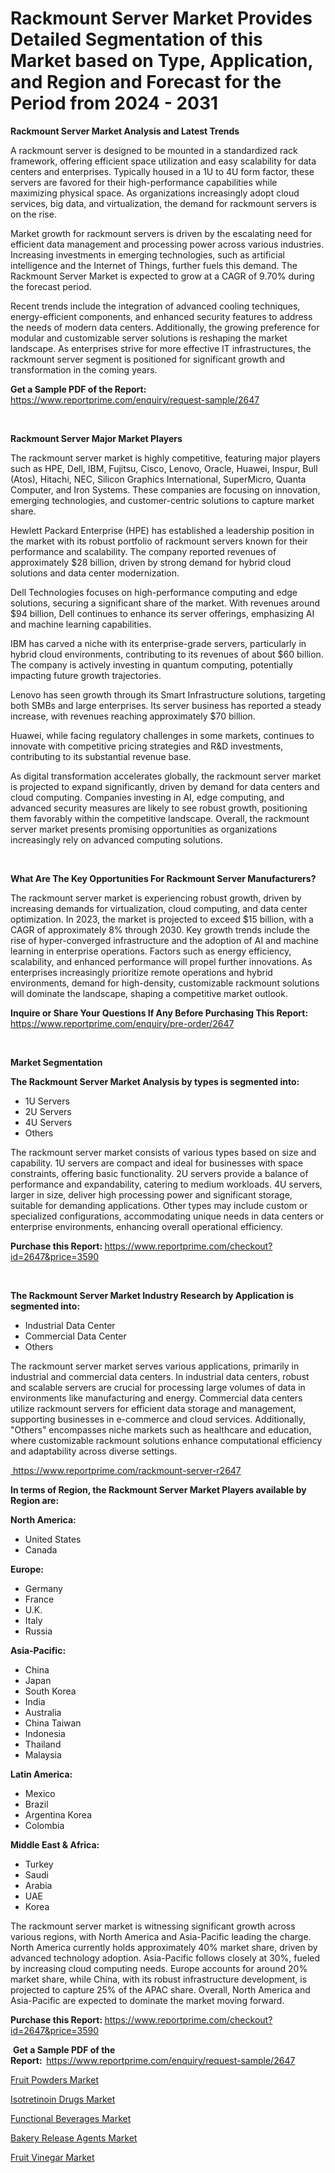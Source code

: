 <p><h1>Rackmount Server Market Provides Detailed Segmentation of this Market based on Type, Application, and Region and Forecast for the Period from 2024 - 2031</h1></p><p><strong>Rackmount Server Market Analysis and Latest Trends</strong></p>
<p><p>A rackmount server is designed to be mounted in a standardized rack framework, offering efficient space utilization and easy scalability for data centers and enterprises. Typically housed in a 1U to 4U form factor, these servers are favored for their high-performance capabilities while maximizing physical space. As organizations increasingly adopt cloud services, big data, and virtualization, the demand for rackmount servers is on the rise.</p><p>Market growth for rackmount servers is driven by the escalating need for efficient data management and processing power across various industries. Increasing investments in emerging technologies, such as artificial intelligence and the Internet of Things, further fuels this demand. The Rackmount Server Market is expected to grow at a CAGR of 9.70% during the forecast period.</p><p>Recent trends include the integration of advanced cooling techniques, energy-efficient components, and enhanced security features to address the needs of modern data centers. Additionally, the growing preference for modular and customizable server solutions is reshaping the market landscape. As enterprises strive for more effective IT infrastructures, the rackmount server segment is positioned for significant growth and transformation in the coming years.</p></p>
<p><strong>Get a Sample PDF of the Report:&nbsp;</strong> <a href="https://www.reportprime.com/enquiry/request-sample/2647?utm_campaign=2016&utm_medium=2&utm_source=Github&utm_content=ia&utm_term=24122024&utm_id=rackmount-server">https://www.reportprime.com/enquiry/request-sample/2647</a></p>
<p>&nbsp;</p>
<p><strong>Rackmount Server Major Market Players</strong></p>
<p><p>The rackmount server market is highly competitive, featuring major players such as HPE, Dell, IBM, Fujitsu, Cisco, Lenovo, Oracle, Huawei, Inspur, Bull (Atos), Hitachi, NEC, Silicon Graphics International, SuperMicro, Quanta Computer, and Iron Systems. These companies are focusing on innovation, emerging technologies, and customer-centric solutions to capture market share.</p><p>Hewlett Packard Enterprise (HPE) has established a leadership position in the market with its robust portfolio of rackmount servers known for their performance and scalability. The company reported revenues of approximately $28 billion, driven by strong demand for hybrid cloud solutions and data center modernization.</p><p>Dell Technologies focuses on high-performance computing and edge solutions, securing a significant share of the market. With revenues around $94 billion, Dell continues to enhance its server offerings, emphasizing AI and machine learning capabilities.</p><p>IBM has carved a niche with its enterprise-grade servers, particularly in hybrid cloud environments, contributing to its revenues of about $60 billion. The company is actively investing in quantum computing, potentially impacting future growth trajectories.</p><p>Lenovo has seen growth through its Smart Infrastructure solutions, targeting both SMBs and large enterprises. Its server business has reported a steady increase, with revenues reaching approximately $70 billion.</p><p>Huawei, while facing regulatory challenges in some markets, continues to innovate with competitive pricing strategies and R&D investments, contributing to its substantial revenue base.</p><p>As digital transformation accelerates globally, the rackmount server market is projected to expand significantly, driven by demand for data centers and cloud computing. Companies investing in AI, edge computing, and advanced security measures are likely to see robust growth, positioning them favorably within the competitive landscape. Overall, the rackmount server market presents promising opportunities as organizations increasingly rely on advanced computing solutions.</p></p>
<p>&nbsp;</p>
<p><strong>What Are The Key Opportunities For Rackmount Server Manufacturers?</strong></p>
<p><p>The rackmount server market is experiencing robust growth, driven by increasing demands for virtualization, cloud computing, and data center optimization. In 2023, the market is projected to exceed $15 billion, with a CAGR of approximately 8% through 2030. Key growth trends include the rise of hyper-converged infrastructure and the adoption of AI and machine learning in enterprise operations. Factors such as energy efficiency, scalability, and enhanced performance will propel further innovations. As enterprises increasingly prioritize remote operations and hybrid environments, demand for high-density, customizable rackmount solutions will dominate the landscape, shaping a competitive market outlook.</p></p>
<p><strong>Inquire or Share Your Questions If Any Before Purchasing This Report:</strong> <a href="https://www.reportprime.com/enquiry/pre-order/2647?utm_campaign=2016&utm_medium=2&utm_source=Github&utm_content=ia&utm_term=24122024&utm_id=rackmount-server">https://www.reportprime.com/enquiry/pre-order/2647</a></p>
<p>&nbsp;</p>
<p><strong>Market Segmentation</strong></p>
<p><strong>The Rackmount Server Market Analysis by types is segmented into:</strong></p>
<p><ul><li>1U Servers</li><li>2U Servers</li><li>4U Servers</li><li>Others</li></ul></p>
<p><p>The rackmount server market consists of various types based on size and capability. 1U servers are compact and ideal for businesses with space constraints, offering basic functionality. 2U servers provide a balance of performance and expandability, catering to medium workloads. 4U servers, larger in size, deliver high processing power and significant storage, suitable for demanding applications. Other types may include custom or specialized configurations, accommodating unique needs in data centers or enterprise environments, enhancing overall operational efficiency.</p></p>
<p><strong>Purchase this Report:&nbsp;</strong><a href="https://www.reportprime.com/checkout?id=2647&price=3590&utm_campaign=2016&utm_medium=2&utm_source=Github&utm_content=ia&utm_term=24122024&utm_id=rackmount-server">https://www.reportprime.com/checkout?id=2647&price=3590</a></p>
<p>&nbsp;</p>
<p><strong>The Rackmount Server Market Industry Research by Application is segmented into:</strong></p>
<p><ul><li>Industrial Data Center</li><li>Commercial Data Center</li><li>Others</li></ul></p>
<p><p>The rackmount server market serves various applications, primarily in industrial and commercial data centers. In industrial data centers, robust and scalable servers are crucial for processing large volumes of data in environments like manufacturing and energy. Commercial data centers utilize rackmount servers for efficient data storage and management, supporting businesses in e-commerce and cloud services. Additionally, "Others" encompasses niche markets such as healthcare and education, where customizable rackmount solutions enhance computational efficiency and adaptability across diverse settings.</p></p>
<p><a href="https://www.reportprime.com/rackmount-server-r2647?utm_campaign=2016&utm_medium=2&utm_source=Github&utm_content=ia&utm_term=24122024&utm_id=rackmount-server">&nbsp;https://www.reportprime.com/rackmount-server-r2647</a></p>
<p><strong>In terms of Region, the Rackmount Server Market Players available by Region are:</strong></p>
<p>
    <p> <strong> North America: </strong>
        <ul>
            <li>United States</li>
            <li>Canada</li>
        </ul>
        </p> 
    <p> <strong> Europe: </strong>
        <ul>
            <li>Germany</li>
            <li>France</li>
            <li>U.K.</li>
            <li>Italy</li>
            <li>Russia</li>
        </ul>
        </p> 
    <p> <strong> Asia-Pacific: </strong>
        <ul>
            <li>China</li>
            <li>Japan</li>
            <li>South Korea</li>
            <li>India</li>
            <li>Australia</li>
            <li>China Taiwan</li>
            <li>Indonesia</li>
            <li>Thailand</li>
            <li>Malaysia</li>
        </ul>
        </p> 
    <p> <strong> Latin America: </strong>
        <ul>
            <li>Mexico</li>
            <li>Brazil</li>
            <li>Argentina Korea</li>
            <li>Colombia</li>
        </ul>
        </p> 
    <p> <strong> Middle East & Africa: </strong>
        <ul>
            <li>Turkey</li>
            <li>Saudi</li>
            <li>Arabia</li>
            <li>UAE</li>
            <li>Korea</li>
        </ul>
    </p>
    </p>
<p><p>The rackmount server market is witnessing significant growth across various regions, with North America and Asia-Pacific leading the charge. North America currently holds approximately 40% market share, driven by advanced technology adoption. Asia-Pacific follows closely at 30%, fueled by increasing cloud computing needs. Europe accounts for around 20% market share, while China, with its robust infrastructure development, is projected to capture 25% of the APAC share. Overall, North America and Asia-Pacific are expected to dominate the market moving forward.</p></p>
<p><strong>Purchase this Report: </strong><a href="https://www.reportprime.com/checkout?id=2647&price=3590&utm_campaign=2016&utm_medium=2&utm_source=Github&utm_content=ia&utm_term=24122024&utm_id=rackmount-server">https://www.reportprime.com/checkout?id=2647&price=3590</a></p>
<p>&nbsp;<strong>Get a Sample PDF of the Report:&nbsp;&nbsp;</strong><a href="https://www.reportprime.com/enquiry/request-sample/2647?utm_campaign=2016&utm_medium=2&utm_source=Github&utm_content=ia&utm_term=24122024&utm_id=rackmount-server">https://www.reportprime.com/enquiry/request-sample/2647</a></p>
<p><strong></strong></p>
<p><p><a href="https://www.linkedin.com/pulse/revenue-insights-fruit-powders-market-134-cagr-from-2024-ohbpe?utm_campaign=2016&utm_medium=2&utm_source=Github&utm_content=ia&utm_term=24122024&utm_id=rackmount-server">Fruit Powders Market</a></p><p><a href="https://www.linkedin.com/pulse/isotretinoin-drugs-market-ecosystem-competitive-landscape-zxgve?utm_campaign=2016&utm_medium=2&utm_source=Github&utm_content=ia&utm_term=24122024&utm_id=rackmount-server">Isotretinoin Drugs Market</a></p><p><a href="https://www.linkedin.com/pulse/in-depth-understanding-functional-beverages-market-size-rffze?utm_campaign=2016&utm_medium=2&utm_source=Github&utm_content=ia&utm_term=24122024&utm_id=rackmount-server">Functional Beverages Market</a></p><p><a href="https://www.linkedin.com/pulse/historical-trends-future-projections-bakery-release-agents-tkk6e?utm_campaign=2016&utm_medium=2&utm_source=Github&utm_content=ia&utm_term=24122024&utm_id=rackmount-server">Bakery Release Agents Market</a></p><p><a href="https://www.linkedin.com/pulse/fruit-vinegar-market-global-insights-regional-analysis-s5nie?utm_campaign=2016&utm_medium=2&utm_source=Github&utm_content=ia&utm_term=24122024&utm_id=rackmount-server">Fruit Vinegar Market</a></p></p>